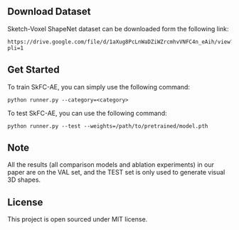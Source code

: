 ## Download Dataset 

Sketch-Voxel ShapeNet dataset can be downloaded form the following link:

```
https://drive.google.com/file/d/1aXug8PcLnWaDZiWZrcmhvVNFC4n_eAih/view?pli=1
```

## Get Started

To train SkFC-AE, you can simply use the following command:

```
python runner.py --category=<category>
```

To test SkFC-AE, you can use the following command:

```
python runner.py --test --weights=/path/to/pretrained/model.pth
```

## Note

All the results (all comparison models and ablation experiments) in our paper are on the VAL set, and the TEST set is only used to generate visual 3D shapes.


## License

This project is open sourced under MIT license.

